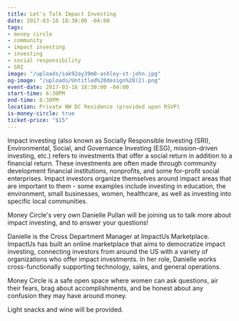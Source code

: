 ```yaml
---
title: Let's Talk Impact Investing
date: 2017-03-16 18:30:00 -04:00
tags:
- money circle
- community
- impact investing
- investing
- social responsibility
- SRI
image: "/uploads/sak92ay39m0-ashley-st-john.jpg"
og-image: "/uploads/Untitled%20design%20(2).png"
event-date: 2017-03-16 18:30:00 -04:00
start-time: 6:30PM
end-time: 8:30PM
location: Private NW DC Residence (provided upon RSVP)
is-money-circle: true
ticket-price: "$15"
---
```


Impact investing (also known as Socially Responsible Investing (SRI), Environmental, Social, and Governance Investing (ESG), mission-driven investing, etc.) refers to investments that offer a social return in addition to a financial return. These investments are often made through community development financial institutions, nonprofits, and some for-profit social enterprises. Impact investors organize themselves around impact areas that are important to them - some examples include investing in education, the environment, small businesses, women, healthcare, as well as investing into specific local communities.

Money Circle's very own Danielle Pullan will be joining us to talk more about impact investing, and to answer your questions!

Danielle is the Cross Department Manager at ImpactUs Marketplace. ImpactUs has built an online marketplace that aims to democratize impact investing, connecting investors from around the US with a variety of organizations who offer impact investments. In her role, Danielle works cross-functionally supporting technology, sales, and general operations.

Money Circle is a safe open space where women can ask questions, air their fears, brag about accomplishments, and be honest about any confusion they may have around money.

Light snacks and wine will be provided.